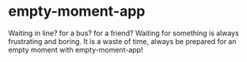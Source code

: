 # empty-moment-app
Waiting in line? for a bus? for a friend? Waiting for something is always frustrating and boring. It is a waste of time, always be prepared for an empty moment with empty-moment-app!
